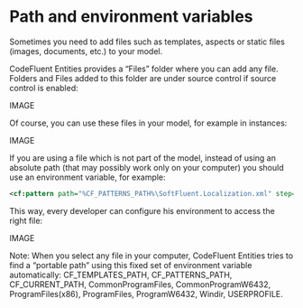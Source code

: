 # Path and environment variables

Sometimes you need to add files such as templates, aspects or static files (images, documents, etc.) to
your model.

CodeFluent Entities provides a “Files” folder where you can add any file. Folders and Files added to this
folder are under source control if source control is enabled:

IMAGE

Of course, you can use these files in your model, for example in instances:

IMAGE

If you are using a file which is not part of the model, instead of using an absolute path (that may
possibly work only on your computer) you should use an environment variable, for example:

```xml
<cf:pattern path="%CF_PATTERNS_PATH%\SoftFluent.Localization.xml" step="Methods" name="CodeFluent Localization Aspect" />
```

This way, every developer can configure his environment to access the right file:

IMAGE

Note: When you select any file in your computer, CodeFluent Entities tries to find a “portable path”
using this fixed set of environment variable automatically: CF_TEMPLATES_PATH,
CF_PATTERNS_PATH, CF_CURRENT_PATH, CommonProgramFiles, CommonProgramW6432,
ProgramFiles(x86), ProgramFiles, ProgramW6432, Windir, USERPROFILE.
